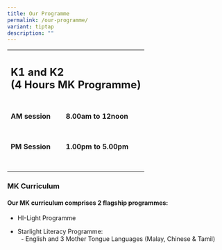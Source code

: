 ```yaml
---
title: Our Programme
permalink: /our-programme/
variant: tiptap
description: ""
---
```

<table style="minWidth: 50px">
<colgroup>
<col>
<col>
</colgroup>
<tbody>
<tr>
<td rowspan="1" colspan="2">
<h2><strong>K1 and K2 </strong><br><strong>(4 Hours MK Programme)</strong></h2>
</td>
</tr>
<tr>
<td rowspan="1" colspan="1">
<h4>AM session</h4>
</td>
<td rowspan="1" colspan="1">
<h4>8.00am to 12noon</h4>
</td>
</tr>
<tr>
<td rowspan="1" colspan="1">
<h4>PM Session</h4>
</td>
<td rowspan="1" colspan="1">
<h4>1.00pm to 5.00pm</h4>
</td>
</tr>
<tr>
<td rowspan="1" colspan="1">
<p></p>
</td>
<td rowspan="1" colspan="1">
<p></p>
</td>
</tr>
</tbody>
</table>
<p></p>
<h3><strong>MK Curriculum</strong></h3>
<h4>Our MK curriculum comprises 2 flagship programmes:</h4>
<ul data-tight="true" class="tight">
<li>
<p>HI-Light Programme</p>
</li>
<li>
<p>Starlight Literacy Programme:&nbsp;
<br>&nbsp;&nbsp;- English and 3 Mother Tongue Languages (Malay, Chinese &amp;
Tamil)&nbsp;</p>
</li>
</ul>
<p></p>